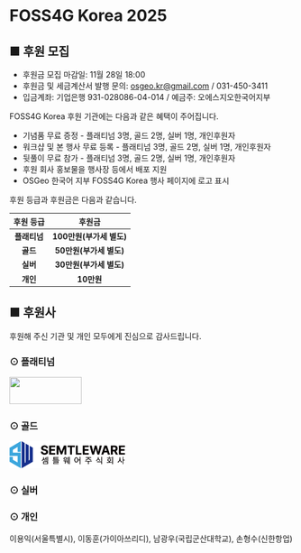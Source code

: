 # FOSS4G Korea 2025

## ■ 후원 모집
  - 후원금 모집 마감일: 11월 28일 18:00
  - 후원금 및 세금계산서 발행 문의: [osgeo.kr@gmail.com](mailto:osgeo.kr@gmail.com) / 031-450-3411     
  - 입금계좌: 기업은행 931-028086-04-014  / 예금주: 오에스지오한국어지부

FOSS4G Korea 후원 기관에는 다음과 같은 혜택이 주어집니다.

 - 기념품 무료 증정 - 플래티넘 3명, 골드 2명, 실버 1명, 개인후원자
 - 워크샵 및 본 행사 무료 등록 - 플래티넘 3명, 골드 2명, 실버 1명, 개인후원자
 - 뒷풀이 무료 참가 - 플래티넘 3명, 골드 2명, 실버 1명, 개인후원자
 - 후원 회사 홍보물을 행사장 등에서 배포 지원
 - OSGeo 한국어 지부 FOSS4G Korea 행사 페이지에 로고 표시

후원 등급과 후원금은 다음과 같습니다.

<table style="width:100%; text-align:center; border-collapse:collapse;">
  <thead>
    <tr>
      <th>후원 등급</th>
      <th>후원금</th>
    </tr>
  </thead>
  <tbody>
    <tr><td><b>플래티넘</b></td><td><b>100만원(부가세 별도)</b></td></tr>
    <tr><td><b>골드</b></td><td><b>50만원(부가세 별도)</b></td></tr>
    <tr><td><b>실버</b></td><td><b>30만원(부가세 별도)</b></td></tr>
    <tr><td><b>개인</b></td><td><b>10만원</b></td></tr>
  </tbody>
</table>


## ■ 후원사
후원해 주신 기관 및 개인 모두에게 진심으로 감사드립니다.

### ⊙ 플래티넘
<a href="https://gaia3d.com/"><img src="sponsor/gaia3d.png" width="128" height="48"></a>

### ⊙ 골드
<a href="https://semtleware.com/"><img src="sponsor/semtleware.png" width="205" height="48"></a>

### ⊙ 실버

### ⊙ 개인
이용익(서울특별시), 이동훈(가이아쓰리디), 남광우(국립군산대학교), 손형수(신한항업)
